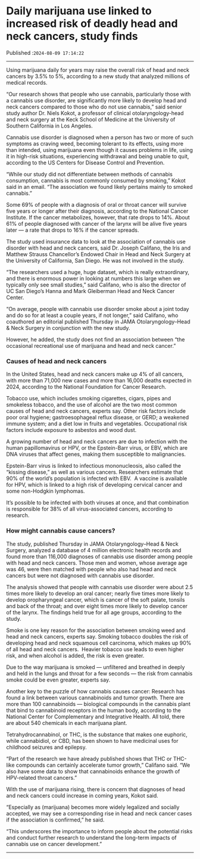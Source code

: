 # Daily marijuana use linked to increased risk of deadly head and neck cancers, study finds

Published :`2024-08-09 17:14:22`

---

Using marijuana daily for years may raise the overall risk of head and neck cancers by 3.5% to 5%, according to a new study that analyzed millions of medical records.

“Our research shows that people who use cannabis, particularly those with a cannabis use disorder, are significantly more likely to develop head and neck cancers compared to those who do not use cannabis,” said senior study author Dr. Niels Kokot, a professor of clinical otolaryngology-head and neck surgery at the Keck School of Medicine at the University of Southern California in Los Angeles.

Cannabis use disorder is diagnosed when a person has two or more of such symptoms as craving weed, becoming tolerant to its effects, using more than intended, using marijuana even though it causes problems in life, using it in high-risk situations, experiencing withdrawal and being unable to quit, according to the US Centers for Disease Control and Prevention.

“While our study did not differentiate between methods of cannabis consumption, cannabis is most commonly consumed by smoking,” Kokot said in an email. “The association we found likely pertains mainly to smoked cannabis.”

Some 69% of people with a diagnosis of oral or throat cancer will survive five years or longer after their diagnosis, according to the National Cancer Institute. If the cancer metabolizes, however, that rate drops to 14%. About 61% of people diagnosed with cancer of the larynx will be alive five years later — a rate that drops to 16% if the cancer spreads.

The study used insurance data to look at the association of cannabis use disorder with head and neck cancers, said Dr. Joseph Califano, the Iris and Matthew Strauss Chancellor’s Endowed Chair in Head and Neck Surgery at the University of California, San Diego. He was not involved in the study.

“The researchers used a huge, huge dataset, which is really extraordinary, and there is enormous power in looking at numbers this large when we typically only see small studies,” said Califano, who is also the director of UC San Diego’s Hanna and Mark Gleiberman Head and Neck Cancer Center.

“On average, people with cannabis use disorder smoke about a joint today and do so for at least a couple years, if not longer,” said Califano, who coauthored an editorial published Thursday in JAMA Otolaryngology–Head & Neck Surgery in conjunction with the new study.

However, he added, the study does not find an association between “the occasional recreational use of marijuana and head and neck cancer.”

### Causes of head and neck cancers

In the United States, head and neck cancers make up 4% of all cancers, with more than 71,000 new cases and more than 16,000 deaths expected in 2024, according to the National Foundation for Cancer Research.

Tobacco use, which includes smoking cigarettes, cigars, pipes and smokeless tobacco, and the use of alcohol are the two most common causes of head and neck cancers, experts say. Other risk factors include poor oral hygiene; gastroesophageal reflux disease, or GERD; a weakened immune system; and a diet low in fruits and vegetables. Occupational risk factors include exposure to asbestos and wood dust.

A growing number of head and neck cancers are due to infection with the human papillomavirus or HPV, or the Epstein-Barr virus, or EBV, which are DNA viruses that affect genes, making them susceptible to malignancies.

Epstein-Barr virus is linked to infectious mononucleosis, also called the “kissing disease,” as well as various cancers. Researchers estimate that 90% of the world’s population is infected with EBV.  A vaccine is available for HPV, which is linked to a high risk of developing cervical cancer and some non-Hodgkin lymphomas.

It’s possible to be infected with both viruses at once, and that combination is responsible for 38% of all virus-associated cancers, according to research.

### How might cannabis cause cancers?

The study, published Thursday in JAMA Otolaryngology–Head & Neck Surgery, analyzed a database of 4 million electronic health records and found more than 116,000 diagnoses of cannabis use disorder among people with head and neck cancers. Those men and women, whose average age was 46, were then matched with people who also had head and neck cancers but were not diagnosed with cannabis use disorder.

The analysis showed that people with cannabis use disorder were about 2.5 times more likely to develop an oral cancer; nearly five times more likely to develop oropharyngeal cancer, which is cancer of the soft palate, tonsils and back of the throat; and over eight times more likely to develop cancer of the larynx. The findings held true for all age groups, according to the study.

Smoke is one key reason for the association between smoking weed and head and neck cancers, experts say. Smoking tobacco doubles the risk of developing head and neck squamous cell carcinoma, which makes up 90% of all head and neck cancers.  Heavier tobacco use leads to even higher risk, and when alcohol is added, the risk is even greater.

Due to the way marijuana is smoked — unfiltered and breathed in deeply and held in the lungs and throat for a few seconds — the risk from cannabis smoke could be even greater, experts say.

Another key to the puzzle of how cannabis causes cancer: Research has found a link between various cannabinoids and tumor growth. There are more than 100 cannabinoids — biological compounds in the cannabis plant that bind to cannabinoid receptors in the human body, according to the National Center for Complementary and Integrative Health. All told, there are about 540 chemicals in each marijuana plant.

Tetrahydrocannabinol, or THC, is the substance that makes one euphoric, while cannabidiol, or CBD, has been shown to have medicinal uses for childhood seizures and epilepsy.

“Part of the research we have already published shows that THC or THC-like compounds can certainly accelerate tumor growth,” Califano said. “We also have some data to show that cannabinoids enhance the growth of HPV-related throat cancers.”

With the use of marijuana rising, there is concern that diagnoses of head and neck cancers could increase in coming years, Kokot said.

“Especially as (marijuana) becomes more widely legalized and socially accepted, we may see a corresponding rise in head and neck cancer cases if the association is confirmed,” he said.

“This underscores the importance to inform people about the potential risks and conduct further research to understand the long-term impacts of cannabis use on cancer development.”

---

